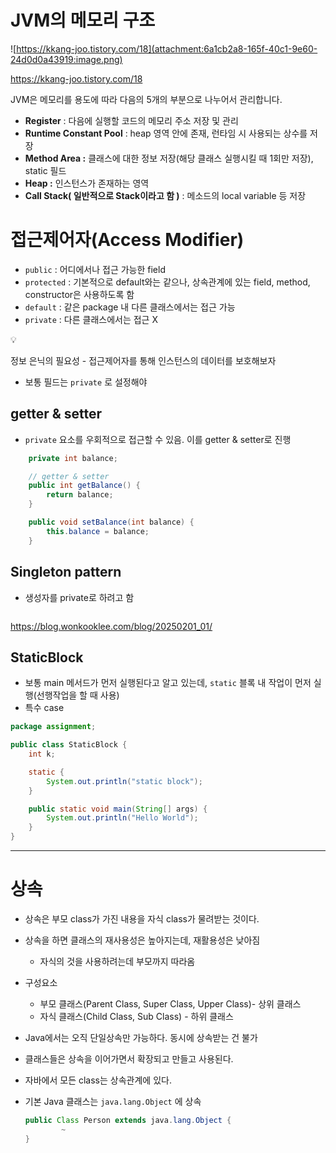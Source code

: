# **JVM의 메모리 구조**

![https://kkang-joo.tistory.com/18](attachment:6a1cb2a8-165f-40c1-9e60-24d0d0a43919:image.png)

https://kkang-joo.tistory.com/18

JVM은 메모리를 용도에 따라 다음의 5개의 부분으로 나누어서 관리합니다.

- **Register** : 다음에 실행할 코드의 메모리 주소 저장 및 관리
- **Runtime Constant Pool** : heap 영역 안에 존재, 런타임 시 사용되는 상수를 저장
- **Method Area :** 클래스에 대한 정보 저장(해당 클래스 실행시킬 때 1회만 저장), static 필드
- **Heap :** 인스턴스가 존재하는 영역
- **Call Stack( 일반적으로 Stack이라고 함 )** : 메소드의 local variable 등 저장

# 접근제어자(Access Modifier)

- `public` : 어디에서나 접근 가능한 field
- `protected` : 기본적으로 default와는 같으나, 상속관계에 있는 field, method, constructor은 사용하도록 함
- `default` : 같은 package 내 다른 클래스에서는 접근 가능
- `private` : 다른 클래스에서는 접근 X

<aside>
💡

정보 은닉의 필요성 - 접근제어자를 통해 인스턴스의 데이터를 보호해보자

- 보통 필드는 `private` 로 설정해야
</aside>

## getter & setter

- `private` 요소를 우회적으로 접근할 수 있음. 이를 getter & setter로 진행

```java
    private int balance;

    // getter & setter
    public int getBalance() {
        return balance;
    }

    public void setBalance(int balance) {
        this.balance = balance;
    }
```

## Singleton pattern

- 생성자를 private로 하려고 함

```java

```

https://blog.wonkooklee.com/blog/20250201_01/

## StaticBlock

- 보통 main 메서드가 먼저 실행된다고 알고 있는데, `static` 블록 내 작업이 먼저 실행(선행작업을 할 때 사용)
- 특수 case

```java
package assignment;

public class StaticBlock {
    int k;

    static {
        System.out.println("static block");
    }

    public static void main(String[] args) {
        System.out.println("Hello World");
    }
}

```

---

# 상속

- 상속은 부모 class가 가진 내용을 자식 class가 물려받는 것이다.
- 상속을 하면 클래스의 재사용성은 높아지는데, 재활용성은 낮아짐
    - 자식의 것을 사용하려는데 부모까지 따라옴
- 구성요소
    - 부모 클래스(Parent Class, Super Class, Upper Class)- 상위 클래스
    - 자식 클래스(Child Class, Sub Class) - 하위 클래스
- Java에서는 오직 단일상속만 가능하다. 동시에 상속받는 건 불가
- 클래스들은 상속을 이어가면서 확장되고 만들고 사용된다.
- 자바에서 모든 class는 상속관계에 있다.
- 기본 Java 클래스는 `java.lang.Object` 에 상속
    
    ```java
    public Class Person extends java.lang.Object {
    		~
    }
    ```
